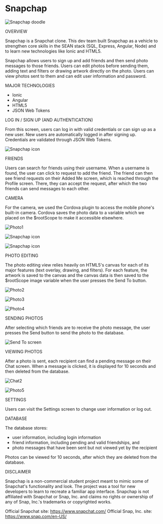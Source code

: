 # Snapchap
![Snapchap doodle](/snapchap/www/img/snapchap-doodle300.png?raw=true "Profile view image")

OVERVIEW

  Snapchap is a Snapchat clone. This dev team built Snapchap as a vehicle to strengthen core skills in the SEAN stack (SQL, Express, Angular, Node) and to learn new technologies like Ionic and HTML5.

  Snapchap allows users to sign up and add friends and then send photo messages to those friends. Users can edit photos before sending them, adding text and filters or drawing artwork directly on the photo. Users can view photos sent to them and can edit user information and password.



MAJOR TECHNOLOGIES
- Ionic
- Angular
- HTML5
- JSON Web Tokens


LOG IN / SIGN UP (AND AUTHENTICATION)

  From this screen, users can log in with valid credentials or can sign up as a new user. New users are automatically logged in after signing up. Credentials are validated through JSON Web Tokens.

  ![Snapchap icon](/snapchap/www/img/screenshots/login2.png?raw=true "LogInSignUp view icon")


FRIENDS

  Users can search for friends using their username. When a username is found, the user can click to request to add the friend. The friend can then see friend requests on their Added Me screen, which is reached through the Profile screen. There, they can accept the request, after which the two friends can send messages to each other.


CAMERA

  For the camera, we used the Cordova plugin to access the mobile phone's built-in camera. Cordova saves the photo data to a variable which we placed on the $rootScope to make it accessible elsewhere.

  ![Photo1](/snapchap/www/img/screenshots/snap1.png?raw=true "Snap1")



  ![Snapchap icon](/snapchap/www/img/screenshots/snap1.png?raw=true "LogInSignUp view icon")


  ![Snapchap icon](/snapchap/www/img/screenshots/login2.png?raw=true "LogInSignUp view icon")


PHOTO EDITING

  The photo editing view relies heavily on HTML5's canvas for each of its major features (text overlay, drawing, and filters). For each feature, the artwork is saved to the canvas and the canvas data is then saved to the $rootScope image variable when the user presses the Send To button.

  ![Photo2](/snapchap/www/img/screenshots/snap2.png?raw=true "Snap2")

  ![Photo3](/snapchap/www/img/screenshots/snap3.png?raw=true "Snap3")

  ![Photo4](/snapchap/www/img/screenshots/snap4.png?raw=true "Snap4")


SENDING PHOTOS

  After selecting which friends are to receive the photo message, the user presses the Send button to send the photo to the database.

  ![Send To screen](/snapchap/www/img/screenshots/sendto.png?raw=true "Send To view")


VIEWING PHOTOS

  After a photo is sent, each recipient can find a pending message on their Chat screen. When a message is clicked, it is displayed for 10 seconds and then deleted from the database.

  ![Chat2](/snapchap/www/img/screenshots/chat2.png?raw=true "Chat2")

  ![Photo5](/snapchap/www/img/screenshots/snap5.png?raw=true "Snap5")


SETTINGS

  Users can visit the Settings screen to change user information or log out.


DATABASE

  The database stores:
  - user information, including login information
  - friend information, including pending and valid friendships, and
  - photo messages that have been sent but not viewed yet by the recipient

  Photos can be viewed for 10 seconds, after which they are deleted from the database.


DISCLAIMER

  Snapchap is a non-commercial student project meant to mimic some of Snapchat's functionality and look. The project was a tool for new developers to learn to recreate a familiar app interface. Snapchap is not affiliated with Snapchat or Snap, Inc. and claims no rights or ownership of any of Snap, Inc.'s trademarks or copyrighted works.

  Official Snapchat site: https://www.snapchat.com/
  Official Snap, Inc. site: https://www.snap.com/en-US/
